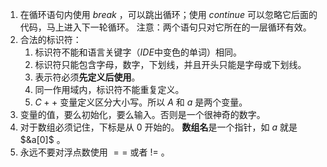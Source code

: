 1. 在循环语句内使用 $break$ ，可以跳出循环；使用 $continue$ 可以忽略它后面的代码，马上进入下一轮循环。 注意：两个语句只对它所在的一层循环有效。
2. 合法的标识符：
	1. 标识符不能和语言关键字（$IDE$中变色的单词）相同。
	2. 标识符只能包含字母，数字，下划线，并且开头只能是字母或下划线。
	3. 表示符必须**先定义后使用**。
	4. 同一作用域内，标识符不能重复定义。
	5. $C++$ 变量定义区分大小写。所以 $A$ 和 $a$ 是两个变量。
3. 变量的值，要么初始化，要么输入。否则是一个很神奇的数字。
4. 对于数组必须记住，下标是从 $0$ 开始的。 **数组名**是一个指针，如 $a$ 就是 $&a[0]$ 。
5. 永远不要对浮点数使用 $==$ 或者 $!=$ 。
